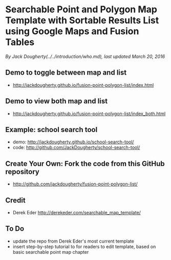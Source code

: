 # Searchable Point and Polygon Map Template with Sortable Results List using Google Maps and Fusion Tables

*By Jack Dougherty(../../introduction/who.md), last updated March 20, 2016*

## Demo to toggle between map and list
- http://jackdougherty.github.io/fusion-point-polygon-list/index.html

## Demo to view both map and list
- http://jackdougherty.github.io/fusion-point-polygon-list/index_both.html

## Example: school search tool
- demo: http://jackdougherty.github.io/school-search-tool/
- code: http://github.com/JackDougherty/school-search-tool/

## Create Your Own: Fork the code from this GitHub repository
- http://github.com/jackdougherty/fusion-point-polygon-list/

## Credit
- Derek Eder http://derekeder.com/searchable_map_template/

## To Do
- update the repo from Derek Eder's most current template
- insert step-by-step tutorial to for readers to edit template, based on basic searchable point map chapter

